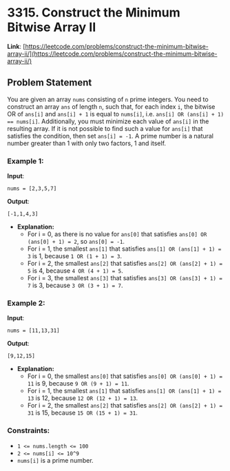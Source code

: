 # 3315. Construct the Minimum Bitwise Array II

**Link**: [https://leetcode.com/problems/construct-the-minimum-bitwise-array-ii/](https://leetcode.com/problems/construct-the-minimum-bitwise-array-ii/)

## Problem Statement

You are given an array `nums` consisting of `n` prime integers.
You need to construct an array `ans` of length `n`, such that, for each index `i`, the bitwise OR of `ans[i]` and `ans[i] + 1` is equal to `nums[i]`, i.e. `ans[i] OR (ans[i] + 1) == nums[i]`.
Additionally, you must minimize each value of `ans[i]` in the resulting array.
If it is not possible to find such a value for `ans[i]` that satisfies the condition, then set `ans[i] = -1`.
A prime number is a natural number greater than 1 with only two factors, 1 and itself.

### Example 1:

**Input**: 
```
nums = [2,3,5,7]
```
**Output**: 
```
[-1,1,4,3]
```

* **Explanation:**
  - For i = 0, as there is no value for `ans[0]` that satisfies `ans[0] OR (ans[0] + 1) = 2`, so `ans[0] = -1`.
  - For i = 1, the smallest `ans[1]` that satisfies `ans[1] OR (ans[1] + 1) = 3` is 1, because `1 OR (1 + 1) = 3`.
  - For i = 2, the smallest `ans[2]` that satisfies `ans[2] OR (ans[2] + 1) = 5` is 4, because `4 OR (4 + 1) = 5`.
  - For i = 3, the smallest `ans[3]` that satisfies `ans[3] OR (ans[3] + 1) = 7` is 3, because `3 OR (3 + 1) = 7`.

### Example 2:

**Input**: 
```
nums = [11,13,31]
```
**Output**: 
```
[9,12,15]
```

* **Explanation:**
  - For i = 0, the smallest `ans[0]` that satisfies `ans[0] OR (ans[0] + 1) = 11` is 9, because `9 OR (9 + 1) = 11`.
  - For i = 1, the smallest `ans[1]` that satisfies `ans[1] OR (ans[1] + 1) = 13` is 12, because `12 OR (12 + 1) = 13`.
  - For i = 2, the smallest `ans[2]` that satisfies `ans[2] OR (ans[2] + 1) = 31` is 15, because `15 OR (15 + 1) = 31`.

### Constraints:

- `1 <= nums.length <= 100`
- `2 <= nums[i] <= 10^9`
- `nums[i]` is a prime number.
